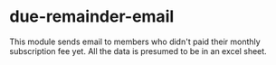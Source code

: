 # due-remainder-email
This module sends email to members who didn't paid their monthly subscription fee yet. All the data is presumed to be in an excel sheet.
